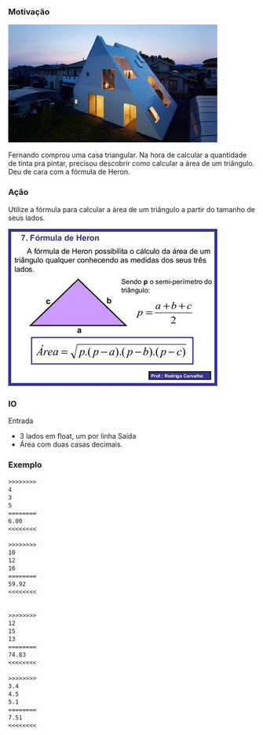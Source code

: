 
### Motivação

![](https://raw.githubusercontent.com/qxcodefup/assets/master/casa.jpg)

Fernando comprou uma casa triangular. Na hora de calcular a quantidade de tinta pra pintar, precisou descobrir como calcular a área de um triângulo. Deu de cara com a fórmula de Heron.



### Ação

Utilize a fórmula para calcular a área de um triângulo a partir do tamanho de seus lados.

![](https://raw.githubusercontent.com/qxcodefup/assets/master/heron.jpg)

### IO

Entrada
- 3 lados em float, um por linha
Saída
- Área com duas casas decimais.

### Exemplo

```
>>>>>>>>
4
3
5
========
6.00
<<<<<<<<

>>>>>>>>
10
12
16
========
59.92
<<<<<<<<


>>>>>>>>
12
15
13
========
74.83
<<<<<<<<

>>>>>>>>
3.4
4.5
5.1
========
7.51
<<<<<<<<


```